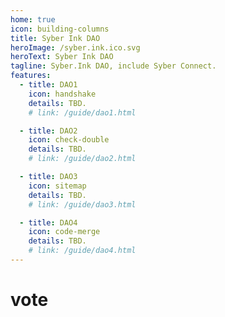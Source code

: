```yaml
---
home: true
icon: building-columns
title: Syber Ink DAO
heroImage: /syber.ink.ico.svg
heroText: Syber Ink DAO
tagline: Syber.Ink DAO, include Syber Connect. 
features:
  - title: DAO1
    icon: handshake
    details: TBD.
    # link: /guide/dao1.html 

  - title: DAO2
    icon: check-double
    details: TBD.
    # link: /guide/dao2.html  

  - title: DAO3
    icon: sitemap
    details: TBD.
    # link: /guide/dao3.html 

  - title: DAO4
    icon: code-merge
    details: TBD.
    # link: /guide/dao4.html  
---
```

# vote